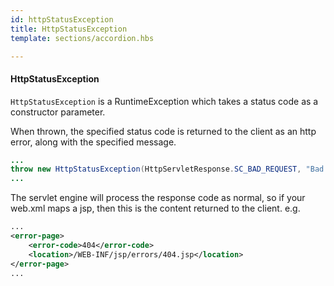 ```yaml
---
id: httpStatusException
title: HttpStatusException
template: sections/accordion.hbs

---
```


#### HttpStatusException


`HttpStatusException` is a RuntimeException which takes a status code as a constructor parameter.

When thrown, the specified status code is returned to the client as an http error, along with the specified message.

```java
...
throw new HttpStatusException(HttpServletResponse.SC_BAD_REQUEST, "Bad request at %d", System.currentTimeMillis());
...
```
					
The servlet engine will process the response code as normal, so if your web.xml maps a jsp, then this is the content returned to the client. e.g.
				
```xml
...
<error-page>
	<error-code>404</error-code>
	<location>/WEB-INF/jsp/errors/404.jsp</location>
</error-page>
...
```
